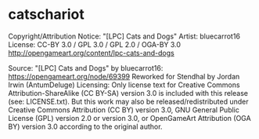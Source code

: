 # catschariot

Copyright/Attribution Notice: 
"[LPC] Cats and Dogs" Artist: bluecarrot16 License: CC-BY 3.0 / GPL 3.0 / GPL 2.0 / OGA-BY 3.0
http://opengameart.org/content/lpc-cats-and-dogs

Source: "[LPC] Cats and Dogs" by bluecarrot16: https://opengameart.org/node/69399
Reworked for Stendhal by Jordan Irwin (AntumDeluge)
Licensing:
  Only license text for Creative Commons Attribution-ShareAlike (CC BY-SA) version
  3.0 is included with this release (see: LICENSE.txt). But this work may also be
  released/redistributed under Creative Commons Attribution (CC BY) version 3.0,
  GNU General Public License (GPL) version 2.0 or version 3.0, or OpenGameArt
  Attribution (OGA BY) version 3.0 according to the original author.
